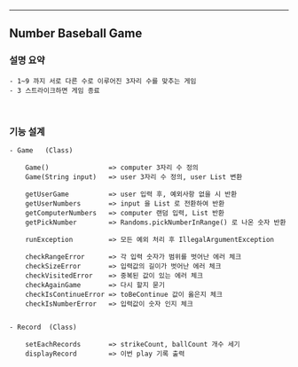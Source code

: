 ---

## Number Baseball Game


### 설명 요약

    - 1~9 까지 서로 다른 수로 이루어진 3자리 수를 맞추는 게임
    - 3 스트라이크하면 게임 종료


<br/>

### 기능 설계

    - Game   (Class)

        Game()               => computer 3자리 수 정의
        Game(String input)   => user 3자리 수 정의, user List 변환
    
        getUserGame          => user 입력 후, 예외사항 없을 시 반환
        getUserNumbers       => input 을 List 로 전환하여 반환      
        getComputerNumbers   => computer 랜덤 입력, List 반환
        getPickNumber        => Randoms.pickNumberInRange() 로 나온 숫자 반환

        runException         => 모든 예외 처리 후 IllegalArgumentException 

        checkRangeError      => 각 입력 숫자가 범위를 벗어난 에러 체크 
        checkSizeError       => 입력값의 길이가 벗어난 에러 체크 
        checkVisitedError    => 중복된 값이 있는 에러 체크
        checkAgainGame       => 다시 할지 묻기
        checkIsContinueError => toBeContinue 값이 옳은지 체크
        checkIsNumberError   => 입력값이 숫자 인지 체크


    - Record  (Class)

        setEachRecords       => strikeCount, ballCount 개수 세기
        displayRecord        => 이번 play 기록 출력
